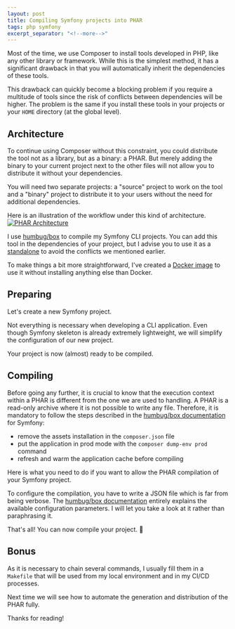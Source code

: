 ```yaml
---
layout: post
title: Compiling Symfony projects into PHAR
tags: php symfony
excerpt_separator: "<!--more-->"
---
```


Most of the time, we use Composer to install tools developed in PHP, like any other library or framework. While this is
the simplest method, it has a significant drawback in that you will automatically inherit the dependencies of these
tools.

<!--more-->

This drawback can quickly become a blocking problem if you require a multitude of tools since the risk of conflicts
between dependencies will be higher. The problem is the same if you install these tools in your projects or your `HOME`
directory (at the global level).

Architecture
------------
To continue using Composer without this constraint, you could distribute the tool not as a library, but as a binary:
a PHAR. But merely adding the binary to your current project next to the other files will not allow you to distribute
it without your dependencies.

You will need two separate projects: a "source" project to work on the tool and a "binary" project to distribute it to
your users without the need for additional dependencies.

Here is an illustration of the workflow under this kind of architecture.
<a href="{{ '/public/img/phar-workflow.jpeg' | absolute_url }}" title="" target="_blank" rel="noopener">
    <img src="{{ '/public/img/phar-workflow.jpeg' | absolute_url }}" alt="PHAR Architecture"/>
</a>

I use [humbug/box][1] to compile my Symfony CLI projects. You can add this tool in the dependencies of your project,
but I advise you to use it as a [standalone][2] to avoid the conflicts we mentioned earlier.

To make things a bit more straightforward, I've created a [Docker image][3] to use it without installing anything else
than Docker.
<script src="https://gist.github.com/ajardin/4be6914eeb42693da5464ece609e4fe7.js?file=1-phar-compilation.sh"></script>

Preparing
---------
Let's create a new Symfony project.
<script src="https://gist.github.com/ajardin/4be6914eeb42693da5464ece609e4fe7.js?file=2-initialize-project.sh"></script>

Not everything is necessary when developing a CLI application. Even though Symfony skeleton is already extremely
lightweight, we will simplify the configuration of our new project.
<script src="https://gist.github.com/ajardin/4be6914eeb42693da5464ece609e4fe7.js?file=3-remove-useless-files.diff"></script>

Your project is now (almost) ready to be compiled.

Compiling
---------
Before going any further, it is crucial to know that the execution context within a PHAR is different from the one we
are used to handling. A PHAR is a read-only archive where it is not possible to write any file. Therefore, it is
mandatory to follow the steps described in the [humbug/box documentation][4] for Symfony:
* remove the assets installation in the `composer.json` file
* put the application in prod mode with the `composer dump-env prod` command
* refresh and warm the application cache before compiling

Here is what you need to do if you want to allow the PHAR compilation of your Symfony project.

To configure the compilation, you have to write a JSON file which is far from being verbose. The
[humbug/box documentation][5] entirely explains the available configuration parameters. I will let you take a look at
it rather than paraphrasing it.

<script src="https://gist.github.com/ajardin/4be6914eeb42693da5464ece609e4fe7.js?file=4-compilation-configuration.diff"></script>

That's all! You can now compile your project. 🚀

Bonus
-----
As it is necessary to chain several commands, I usually fill them in a `Makefile` that will be used from my local
environment and in my CI/CD processes.
<script src="https://gist.github.com/ajardin/4be6914eeb42693da5464ece609e4fe7.js?file=5-makefile.diff"></script>

Next time we will see how to automate the generation and distribution of the PHAR fully.

Thanks for reading!

<!-- Resources -->
[1]: https://github.com/humbug/box
[2]: https://github.com/humbug/box/blob/master/doc/installation.md#phar
[3]: https://github.com/ajardin/docker-images/tree/master/common/humbug-box
[4]: https://github.com/humbug/box/blob/master/doc/symfony.md#symfony-support
[5]: https://github.com/humbug/box/blob/master/doc/configuration.md#configuration
